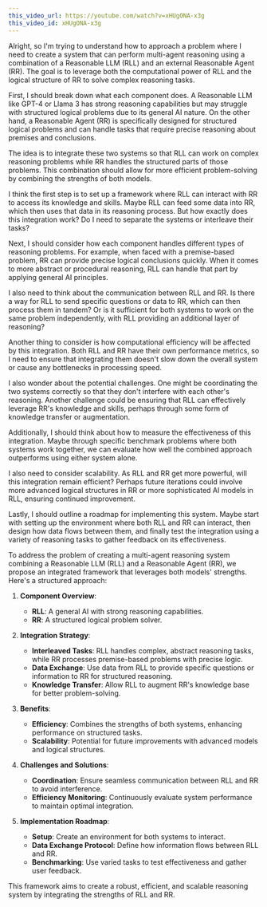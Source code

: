 ```yaml
---
this_video_url: https://youtube.com/watch?v=xHUgONA-x3g
this_video_id: xHUgONA-x3g
---
```

<think>
Alright, so I'm trying to understand how to approach a problem where I need to create a system that can perform multi-agent reasoning using a combination of a Reasonable LLM (RLL) and an external Reasonable Agent (RR). The goal is to leverage both the computational power of RLL and the logical structure of RR to solve complex reasoning tasks. 

First, I should break down what each component does. A Reasonable LLM like GPT-4 or Llama 3 has strong reasoning capabilities but may struggle with structured logical problems due to its general AI nature. On the other hand, a Reasonable Agent (RR) is specifically designed for structured logical problems and can handle tasks that require precise reasoning about premises and conclusions.

The idea is to integrate these two systems so that RLL can work on complex reasoning problems while RR handles the structured parts of those problems. This combination should allow for more efficient problem-solving by combining the strengths of both models.

I think the first step is to set up a framework where RLL can interact with RR to access its knowledge and skills. Maybe RLL can feed some data into RR, which then uses that data in its reasoning process. But how exactly does this integration work? Do I need to separate the systems or interleave their tasks?

Next, I should consider how each component handles different types of reasoning problems. For example, when faced with a premise-based problem, RR can provide precise logical conclusions quickly. When it comes to more abstract or procedural reasoning, RLL can handle that part by applying general AI principles.

I also need to think about the communication between RLL and RR. Is there a way for RLL to send specific questions or data to RR, which can then process them in tandem? Or is it sufficient for both systems to work on the same problem independently, with RLL providing an additional layer of reasoning?

Another thing to consider is how computational efficiency will be affected by this integration. Both RLL and RR have their own performance metrics, so I need to ensure that integrating them doesn't slow down the overall system or cause any bottlenecks in processing speed.

I also wonder about the potential challenges. One might be coordinating the two systems correctly so that they don't interfere with each other's reasoning. Another challenge could be ensuring that RLL can effectively leverage RR's knowledge and skills, perhaps through some form of knowledge transfer or augmentation.

Additionally, I should think about how to measure the effectiveness of this integration. Maybe through specific benchmark problems where both systems work together, we can evaluate how well the combined approach outperforms using either system alone.

I also need to consider scalability. As RLL and RR get more powerful, will this integration remain efficient? Perhaps future iterations could involve more advanced logical structures in RR or more sophisticated AI models in RLL, ensuring continued improvement.

Lastly, I should outline a roadmap for implementing this system. Maybe start with setting up the environment where both RLL and RR can interact, then design how data flows between them, and finally test the integration using a variety of reasoning tasks to gather feedback on its effectiveness.
</think>

To address the problem of creating a multi-agent reasoning system combining a Reasonable LLM (RLL) and a Reasonable Agent (RR), we propose an integrated framework that leverages both models' strengths. Here's a structured approach:

1. **Component Overview**:
   - **RLL**: A general AI with strong reasoning capabilities.
   - **RR**: A structured logical problem solver.

2. **Integration Strategy**:
   - **Interleaved Tasks**: RLL handles complex, abstract reasoning tasks, while RR processes premise-based problems with precise logic.
   - **Data Exchange**: Use data from RLL to provide specific questions or information to RR for structured reasoning.
   - **Knowledge Transfer**: Allow RLL to augment RR's knowledge base for better problem-solving.

3. **Benefits**:
   - **Efficiency**: Combines the strengths of both systems, enhancing performance on structured tasks.
   - **Scalability**: Potential for future improvements with advanced models and logical structures.

4. **Challenges and Solutions**:
   - **Coordination**: Ensure seamless communication between RLL and RR to avoid interference.
   - **Efficiency Monitoring**: Continuously evaluate system performance to maintain optimal integration.

5. **Implementation Roadmap**:
   - **Setup**: Create an environment for both systems to interact.
   - **Data Exchange Protocol**: Define how information flows between RLL and RR.
   - **Benchmarking**: Use varied tasks to test effectiveness and gather user feedback.

This framework aims to create a robust, efficient, and scalable reasoning system by integrating the strengths of RLL and RR.

